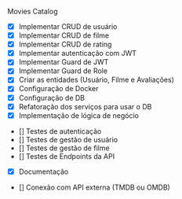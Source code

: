 Movies Catalog


 - [X] Implementar CRUD de usuário
 - [X] Implementar CRUD de filme
 - [X] Implementar CRUD de rating
 - [X] Implementar autenticação com JWT
 - [X] Implementar Guard de JWT
 - [X] Implementar Guard de Role
 - [X] Criar as entidades (Usuário, Filme e Avaliações)
 - [X] Configuração de Docker
 - [X] Configuração de DB
 - [X] Refatoração dos serviços para usar o DB
 - [X] Implementação de lógica de negócio
 - [] Testes de autenticação
 - [] Testes de gestão de usuário
 - [] Testes de gestão de filme
 - [] Testes de Endpoints da API
 - [X] Documentação
 - [] Conexão com API externa (TMDB ou OMDB)
